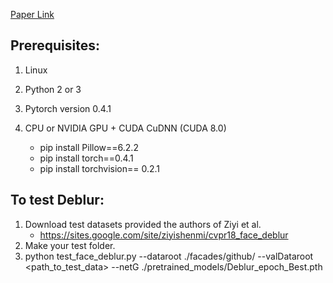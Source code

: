 [Paper Link](https://arxiv.org/pdf/1907.13106.pdf)

## Prerequisites:
1. Linux
2. Python 2 or 3
3. Pytorch version 0.4.1
4. CPU or NVIDIA GPU + CUDA CuDNN (CUDA 8.0)

    - pip install Pillow==6.2.2
    - pip install torch==0.4.1
    - pip install torchvision== 0.2.1


## To test Deblur:
1. Download test datasets provided the authors of Ziyi et al.
    - https://sites.google.com/site/ziyishenmi/cvpr18_face_deblur
2. Make your test folder.
3. python test_face_deblur.py --dataroot ./facades/github/ --valDataroot <path_to_test_data> --netG ./pretrained_models/Deblur_epoch_Best.pth

